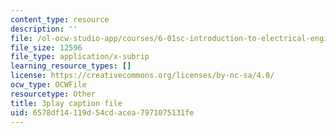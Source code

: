 ```yaml
---
content_type: resource
description: ''
file: /ol-ocw-studio-app/courses/6-01sc-introduction-to-electrical-engineering-and-computer-science-i-spring-2011/6578df14119d54cdacea7971075131fe_lF-7mmPHhG0.vtt
file_size: 12596
file_type: application/x-subrip
learning_resource_types: []
license: https://creativecommons.org/licenses/by-nc-sa/4.0/
ocw_type: OCWFile
resourcetype: Other
title: 3play caption file
uid: 6578df14-119d-54cd-acea-7971075131fe
---
```

